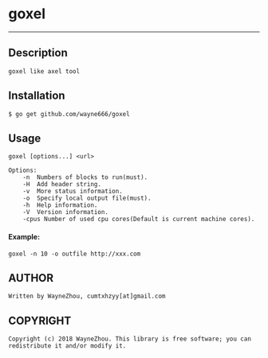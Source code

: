 # goxel

-----------------

## Description

	goxel like axel tool

## Installation

	$ go get github.com/wayne666/goxel

## Usage

	goxel [options...] <url>
	
	Options:
		-n  Numbers of blocks to run(must).
		-H  Add header string.
		-v  More status information.
		-o  Specify local output file(must).
		-h  Help information.
		-V  Version information.
		-cpus Number of used cpu cores(Default is current machine cores).

#### Example:

	goxel -n 10 -o outfile http://xxx.com

## AUTHOR

	Written by WayneZhou, cumtxhzyy[at]gmail.com

## COPYRIGHT

	Copyright (c) 2018 WayneZhou. This library is free software; you can redistribute it and/or modify it.
